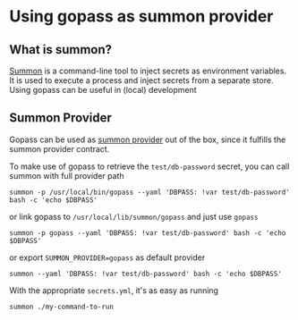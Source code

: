 # Using gopass as summon provider

## What is summon?

[Summon](https://cyberark.github.io/summon) is a command-line tool to inject secrets as environment variables. 
It is used to execute a process and inject secrets from a separate store. Using gopass can be useful in (local) development

## Summon Provider

Gopass can be used as [summon provider](https://cyberark.github.io/summon/#providers) out of the box, since it fulfills the summon provider contract.

To make use of gopass to retrieve the `test/db-password` secret, you can call summon with full provider path

    summon -p /usr/local/bin/gopass --yaml 'DBPASS: !var test/db-password' bash -c 'echo $DBPASS'

or link gopass to `/usr/local/lib/summon/gopass` and just use `gopass`

    summon -p gopass --yaml 'DBPASS: !var test/db-password' bash -c 'echo $DBPASS'

or export `SUMMON_PROVIDER=gopass` as default provider

    summon --yaml 'DBPASS: !var test/db-password' bash -c 'echo $DBPASS'

With the appropriate `secrets.yml`, it's as easy as running

    summon ./my-command-to-run
